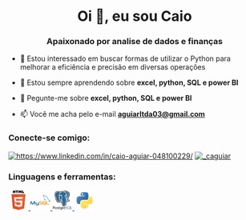 <h1 align="center">Oi 👋, eu sou Caio</h1>
<h3 align="center">Apaixonado por analise de dados e finanças</h3>

- 👀 Estou interessado em buscar formas de utilizar o Python para melhorar a eficiência e precisão em diversas operações 
  
- 🌱 Estou sempre aprendendo sobre **excel, python, SQL e power BI**

- 💬 Pegunte-me sobre **excel, python, SQL e power BI**

- 📫 Você me acha pelo e-mail **aguiarltda03@gmail.com**

<h3 align="left">Conecte-se comigo:</h3>
<p align="left">
<a href="https://www.linkedin.com/in/caio-aguiar-048100229/" target="blank"><img align="center" src="https://raw.githubusercontent.com/rahuldkjain/github-profile-readme-generator/master/src/images/icons/Social/linked-in-alt.svg" alt="https://www.linkedin.com/in/caio-aguiar-048100229/" height="30" width="40" /></a>
<a href="https://instagram.com/_caguiar" target="blank"><img align="center" src="https://raw.githubusercontent.com/rahuldkjain/github-profile-readme-generator/master/src/images/icons/Social/instagram.svg" alt="_caguiar" height="30" width="40" /></a>
</p>

<h3 align="left">Linguagens e ferramentas:</h3>
<p align="left"> <a href="https://www.w3.org/html/" target="_blank" rel="noreferrer"> <img src="https://raw.githubusercontent.com/devicons/devicon/master/icons/html5/html5-original-wordmark.svg" alt="html5" width="40" height="40"/> </a> <a href="https://www.mysql.com/" target="_blank" rel="noreferrer"> <img src="https://raw.githubusercontent.com/devicons/devicon/master/icons/mysql/mysql-original-wordmark.svg" alt="mysql" width="40" height="40"/> </a> <a href="https://www.postgresql.org" target="_blank" rel="noreferrer"> <img src="https://raw.githubusercontent.com/devicons/devicon/master/icons/postgresql/postgresql-original-wordmark.svg" alt="postgresql" width="40" height="40"/> </a> <a href="https://www.python.org" target="_blank" rel="noreferrer"> <img src="https://raw.githubusercontent.com/devicons/devicon/master/icons/python/python-original.svg" alt="python" width="40" height="40"/> </a> </p>

<!---
caguiar0/caguiar0 is a ✨ special ✨ repository because its `README.md` (this file) appears on your GitHub profile.
You can click the Preview link to take a look at your changes.
--->
